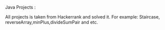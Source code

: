 Java Projects :

All projects is taken from Hackerrank and solved it.
For example:
Staircase, reverseArray,minPlus,divideSumPair and etc.
